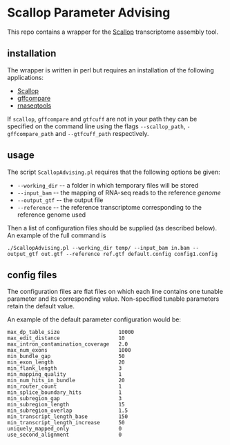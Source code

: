 # Scallop Parameter Advising

This repo contains a wrapper for the [Scallop](http://github.com/Kingsford-Group/scallop) transcriptome assembly tool.

## installation

The wrapper is written in perl but requires an installation of the following applications:
* [Scallop](http://github.com/Kingsford-Group/scallop)
* [gffcompare](https://github.com/gpertea/gffcompare)
* [rnaseqtools](https://github.com/Kingsford-Group/rnaseqtools)

If `scallop`, `gffcompare` and `gtfcuff` are not in your path they can be specified on the command line using the flags
`--scallop_path`, `-gffcompare_path` and `--gtfcuff_path` respectively.


## usage

The script `ScallopAdvising.pl` requires that the following options be given:
* `--working_dir` -- a folder in which temporary files will be stored
* `--input_bam` -- the mapping of RNA-seq reads to the reference *genome*
* `--output_gtf` -- the output file
* `--reference` -- the reference transcriptome corresponding to the reference genome used

Then a list of configuration files should be supplied (as described below).
An example of the full command is
```
./ScallopAdvising.pl --working_dir temp/ --input_bam in.bam --output_gtf out.gtf --reference ref.gtf default.config config1.config
```


## config files

The configuration files are flat files on which each line contains one tunable parameter and its corresponding value.
Non-specified tunable parameters retain the default value.

An example of the default parameter configuration would be:
```
max_dp_table_size                   10000
max_edit_distance                   10
max_intron_contamination_coverage   2.0
max_num_exons                       1000
min_bundle_gap                      50
min_exon_length                     20
min_flank_length                    3
min_mapping_quality                 1
min_num_hits_in_bundle              20
min_router_count                    1
min_splice_boundary_hits            1
min_subregion_gap                   3
min_subregion_length                15
min_subregion_overlap               1.5
min_transcript_length_base          150
min_transcript_length_increase      50
uniquely_mapped_only                0
use_second_alignment                0
```
